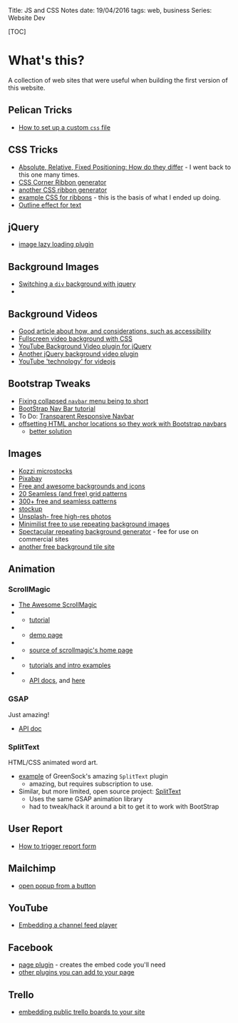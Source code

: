 Title: JS and CSS Notes
date: 19/04/2016
tags: web, business
Series: Website Dev

[TOC]

# What's this?

A collection of web sites that were useful when building the first version of this website.

## Pelican Tricks ##

* [How to set up a custom `css` file](http://stackoverflow.com/questions/29986711/pelican-static-site-generator-change-fontsize)

## CSS Tricks ##

* [Absolute, Relative, Fixed Positioning: How do they differ](https://css-tricks.com/absolute-relative-fixed-positioining-how-do-they-differ/) - I went back to this one many times.
* [CSS Corner Ribbon generator](http://leojiang.com/experiments/ribbon/)
* [another CSS ribbon generator](http://www.cssportal.com/css-ribbon-generator/)
* [example CSS for ribbons](http://jsfiddle.net/chriscoyier/H6rQ6/1/) - this is the basis of what I ended up doing.
* [Outline effect for text](http://stackoverflow.com/questions/4919076/outline-effect-to-text)

## jQuery ##

* [image lazy loading plugin](http://www.appelsiini.net/projects/lazyload)


## Background Images

* [Switching a `div` background with jquery](http://stackoverflow.com/questions/253689/switching-a-div-background-image-with-jquery)
* 

## Background Videos

* [Good article about how, and considerations, such as accessibility](http://thenewcode.com/777/Create-Fullscreen-HTML5-Page-Background-Video)
* [Fullscreen video background with CSS](http://slicejack.com/fullscreen-html5-video-background-css/)
* [YouTube Background Video plugin for jQuery](https://github.com/rochestb/jQuery.YoutubeBackground)
* [Another jQuery background video plugin](https://github.com/VodkaBears/Vide#readme)
* [YouTube 'technology' for videojs](https://github.com/eXon/videojs-youtube)


## Bootstrap Tweaks

* [Fixing collapsed `navbar` menu being to short](http://stackoverflow.com/questions/18552388/twitter-bootstrap-navbar-menu-scrolling/32141354#32141354)
* [BootStrap Nav Bar tutorial](http://www.w3schools.com/bootstrap/bootstrap_navbar.asp)
* To Do: [Transparent Responsive Navbar](http://codepen.io/Webspicer/pen/QwvRzM)
* [offsetting HTML anchor locations so they work with Bootstrap navbars](http://stackoverflow.com/questions/10732690/offsetting-an-html-anchor-to-adjust-for-fixed-header)
    - [better solution](http://stackoverflow.com/a/28824157)

## Images

* [Kozzi microstocks](http://www.kozzi.com/)
* [Pixabay](https://pixabay.com/)
* [Free and awesome backgrounds and icons](http://backgrounds.mysitemyway.com)
* [20 Seamless (and free) grid patterns](http://www.premiumpixels.com/freebies/20-seamless-photoshop-grid-patterns/)
* [300+ free and seamless patterns](http://bestdesignoptions.com/?p=33540)
* [stockup](http://www.sitebuilderreport.com/stock-up)
* [Unsplash- free high-res photos](https://unsplash.com)
* [Minimilist free to use repeating background images](http://bgrepeat.com)
* [Spectacular repeating background generator](http://www.patterncooler.com) - fee for use on commercial sites
* [another free background tile site](http://www.allfreebackgrounds.com)


## Animation

### ScrollMagic

* [The Awesome ScrollMagic](http://scrollmagic.io)
* * [tutorial](https://scotch.io/tutorials/building-interactive-scrolling-websites-with-scrollmagic-js)
* * [demo page](http://scrollmagic.io/examples/advanced/section_slides_manual.html)
* * [source of scrollmagic's home page](https://github.com/janpaepke/ScrollMagic/blob/master/index.html)
* * [tutorials and intro examples](https://github.com/janpaepke/ScrollMagic/wiki/)
* * [API docs](http://janpaepke.github.io/ScrollMagic/docs), and [here](http://scrollmagic.io/docs/)

### GSAP ###

Just amazing!

* [API doc](https://greensock.com/docs/#/HTML5/GSAP/)

### SplitText
HTML/CSS animated word art.

* [example](http://codepen.io/GreenSock/pen/FqrEv) of GreenSock's amazing `SplitText` plugin
	* amazing, but requires subscription to use.
 * Similar, but more limited, open source project: [SplitText](https://github.com/netgfx/SplitText)
	 * Uses the same GSAP animation library
	 * had to tweak/hack it around a bit to get it to work with BootStrap

## User Report

* [How to trigger report form](https://userreport.zendesk.com/hc/en-us/articles/202514568-Custom-Feedback-Forum-buttons-and-links)

## Mailchimp
* [open popup from a button](https://gist.github.com/scottmagdalein/259d878ad46ed6f2cdce)

## YouTube ##

* [Embedding a channel feed player](http://stackoverflow.com/questions/24585714/youtube-channel-new-id-and-iframe-list-user-uploads)

## Facebook ##

* [page plugin](https://developers.facebook.com/docs/plugins/page-plugin) - creates the embed code you'll need
* [other plugins you can add to your page](https://developers.facebook.com/docs/plugins)

## Trello ##

* [embedding public trello boards to your site](http://jsfiddle.net/danlec/hmQJP/)
